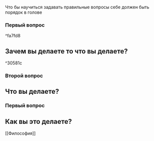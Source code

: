 Что бы научиться задавать правильные вопросы себе должен быть порядок в голове



### Первый вопрос

^fa7fd8

## Зачем вы делаете то что вы делаете?

^30581c

### Второй вопрос

## Что вы делаете?

### Первый вопрос

## Как вы это делаете?

[[Философия]]